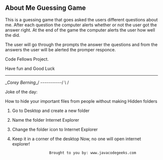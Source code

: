 About Me Guessing Game 
----------------------

This is a guessing game that goes asked the users different questions about me. 
After each question the computer alerts whether or not the user got the answer right.
At the end of the game the computer alerts the user how well the did. 

The user will go through the prompts the answer the questions and from the answers 
the user will be alerted the promper responce. 

Code Fellows Project.

Have fun and Good Luck

___________________
\__Corey Berning__/
   \-----------/
    \         /


Joke of the day: 

How to hide your important files from people without making Hidden folders
1. Go to Desktop and create a new folder
2. Name the folder Internet Explorer
3. Change the folder icon to Internet Explorer
4. Keep it in a corner of the desktop
Now, no one will open internet explorer!

						Brought to you by: www.javacodegeeks.com